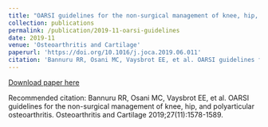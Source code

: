```yaml
---
title: "OARSI guidelines for the non-surgical management of knee, hip, and polyarticular osteoarthritis"
collection: publications
permalink: /publication/2019-11-oarsi-guidelines
date: 2019-11
venue: 'Osteoarthritis and Cartilage'
paperurl: 'https://doi.org/10.1016/j.joca.2019.06.011'
citation: 'Bannuru RR, Osani MC, Vaysbrot EE, et al. OARSI guidelines for the non-surgical management of knee, hip, and polyarticular osteoarthritis. Osteoarthritis and Cartilage 2019;27(11):1578-1589.'
---
```


<a href='https://doi.org/10.1016/j.joca.2019.06.011'>Download paper here</a>

Recommended citation: Bannuru RR, Osani MC, Vaysbrot EE, et al. OARSI guidelines for the non-surgical management of knee, hip, and polyarticular osteoarthritis. Osteoarthritis and Cartilage 2019;27(11):1578-1589.